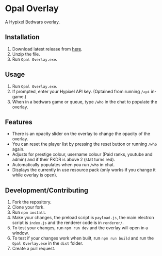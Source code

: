 # Opal Overlay

A Hypixel Bedwars overlay.

## Installation

1. Download latest release from [here](https://github.com/AnotherPillow/opal-overlay/releases).
2. Unzip the file.
3. Run `Opal Overlay.exe`.

## Usage

1. Run `Opal Overlay.exe`.
2. If prompted, enter your Hypixel API key. (Optained from running `/api` in-game.)
3. When in a bedwars game or queue, type `/who` in the chat to populate the overlay.

## Features

- There is an opacity slider on the overlay to change the opacity of the overlay.
- You can reset the player list by pressing the reset button or running `/who` again.
- Adjusts for prestige colour, username colour (Paid ranks, youtube and admin) and if their FKDR is above 2 (stat turns red).
- Automatically populates when you run `/who` in chat.
- Displays the currently in use resource pack (only works if you change it while overlay is open).

## Development/Contributing

1. Fork the repository.
2. Clone your fork.
3. Run `npm install`.
4. Make your changes, the preload script is `payload.js`, the main electron script is `index.js` and the renderer code is in `renderer/`.
5. To test your changes, run `npm run dev` and the overlay will open in a window.
6. To test if your changes work when built, run `npm run build` and run the `Opal Overlay.exe` in the `dist` folder.
7. Create a pull request.
